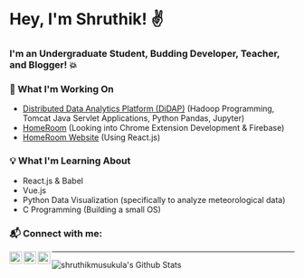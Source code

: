 Hey, I'm Shruthik! :v:
=========================

### I'm an Undergraduate Student, Budding Developer, Teacher, and Blogger! :boom:

### :brain: What I'm Working On
* [Distributed Data Analytics Platform (DiDAP)](https://github.com/shruthikmusukula/DiDAP) (Hadoop Programming, Tomcat Java Servlet Applications, Python Pandas, Jupyter)
* [HomeRoom](https://github.com/shruthikmusukula/homeroom) (Looking into Chrome Extension Development & Firebase)
* [HomeRoom Website](https://github.com/shruthikmusukula/homeroom-website) (Using React.js)

### :bulb: What I'm Learning About
* React.js & Babel
* Vue.js
* Python Data Visualization (specifically to analyze meteorological data)
* C Programming (Building a small OS)

### :mailbox_with_mail: Connect with me:
[<img align="left" alt="shruthikmusukula | Blog" width="22px" src="https://cdn.jsdelivr.net/npm/simple-icons@3.4.0/icons/bloglovin.svg" />](https://shrusthoughts.com)
[<img align="left" alt="shruthikmusukula | Instagram" width="22px" src="https://cdn.jsdelivr.net/npm/simple-icons@v3/icons/instagram.svg" />](https://www.instagram.com/shruthikmusukula/)
[<img align="left" alt="shruthikmusukula | LinkedIn" width="22px" src="https://cdn.jsdelivr.net/npm/simple-icons@v3/icons/linkedin.svg" />](https://www.linkedin.com/in/shruthikmusukula)

---

<img align="left" alt="shruthikmusukula's Github Stats" src="https://github-readme-stats.vercel.app/api?username=shruthikmusukula&show_icons=true&hide_border=true" />

<!-- Definitions for this README.md file
  [blog]: http://shrusthoughts.com/
  [instagram]: https://www.instagram.com/shruthikmusukula/
  [linkedin]: https://www.linkedin.com/in/shruthikmusukula/
-->
